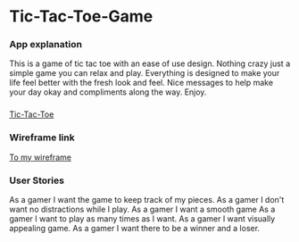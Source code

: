 # Tic-Tac-Toe-Game

### App explanation
This is a game of tic tac toe with an ease of use design. Nothing crazy
just a simple game you can relax and play. Everything is designed to make your
life feel better with the fresh look and feel. Nice messages to help make
your day okay and compliments along the way. Enjoy.

###
[Tic-Tac-Toe](https://jintekiwarrior.github.io/Tic-Tac-Toe-Game/)

### Wireframe link
[To my wireframe](https://i.imgur.com/1TDia3r.jpg)

### User Stories
As a gamer I want the game to keep track of my pieces.
As a gamer I don't want no distractions while I play.
As a gamer I want a smooth game
As a gamer I want to play as many times as I want.
As a gamer I want visually appealing game.
As a gamer I want there to be a winner and a loser.
